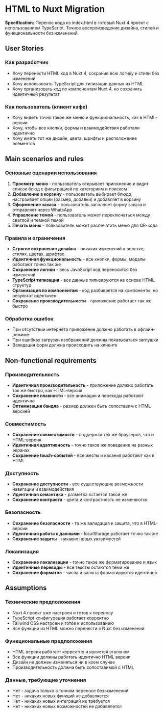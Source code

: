 # HTML to Nuxt Migration

**Specification:** Перенос кода из index.html в готовый Nuxt 4 проект с использованием TypeScript. Точное воспроизведение дизайна, стилей и функциональности без изменений.

## User Stories

### Как разработчик
- Хочу перенести HTML код в Nuxt 4, сохранив всю логику и стили без изменений
- Хочу использовать TypeScript для типизации данных из HTML
- Хочу организовать код по компонентам Nuxt 4, но сохранить идентичный результат

### Как пользователь (клиент кафе)
- Хочу видеть точно такое же меню и функциональность, как в HTML-версии
- Хочу, чтобы все кнопки, формы и взаимодействия работали идентично
- Хочу иметь тот же дизайн, цвета, шрифты и расположение элементов

## Main scenarios and rules

### Основные сценарии использования
1. **Просмотр меню** - пользователь открывает приложение и видит список блюд с фильтрацией по категориям и поиском
2. **Добавление в корзину** - пользователь выбирает блюдо, настраивает опции (размер, добавки) и добавляет в корзину
3. **Оформление заказа** - пользователь заполняет форму заказа и отправляет через WhatsApp
4. **Управление темой** - пользователь может переключаться между светлой и темной темой
5. **Печать меню** - пользователь может распечатать меню для QR-кода

### Правила и ограничения
- **Строгое сохранение дизайна** - никаких изменений в верстке, стилях, цветах, шрифтах
- **Идентичная функциональность** - все кнопки, формы, модалы работают точно так же
- **Сохранение логики** - весь JavaScript код переносится без изменений
- **TypeScript типизация** - все данные типизируются на основе HTML структур
- **Организация по компонентам** - код разбивается на компоненты, но результат идентичен
- **Сохранение производительности** - приложение работает так же быстро

### Обработка ошибок
- При отсутствии интернета приложение должно работать в офлайн-режиме
- При ошибках загрузки изображений должны показываться заглушки
- Валидация форм должна происходить на клиенте

## Non-functional requirements

### Производительность
- **Идентичная производительность** - приложение должно работать так же быстро, как HTML-версия
- **Сохранение плавности** - все анимации и переходы работают идентично
- **Оптимизация бандла** - размер должен быть сопоставим с HTML-версией

### Совместимость
- **Сохранение совместимости** - поддержка тех же браузеров, что и HTML-версия
- **Идентичная адаптивность** - точно такое же поведение на разных экранах
- **Сохранение touch-событий** - все жесты и касания работают как в HTML

### Доступность
- **Сохранение доступности** - все существующие возможности навигации и взаимодействия
- **Идентичная семантика** - разметка остается такой же
- **Сохранение контраста** - цвета и контрастность не изменяются

### Безопасность
- **Сохранение безопасности** - та же валидация и защита, что в HTML-версии
- **Идентичная работа с данными** - localStorage работает точно так же
- **Сохранение защиты** - никаких новых уязвимостей

### Локализация
- **Сохранение локализации** - точно такое же форматирование и язык
- **Идентичные переводы** - все тексты остаются теми же
- **Сохранение форматов** - числа и валюта форматируются идентично

## Assumptions

### Технические предположения
- Nuxt 4 проект уже настроен и готов к переносу
- TypeScript конфигурация работает корректно
- Tailwind CSS настроен и готов к использованию
- Все функции из HTML можно перенести в Nuxt без изменений

### Функциональные предположения
- HTML версия работает корректно и является эталоном
- Все функции должны работать идентично HTML версии
- Дизайн не должен изменяться ни в коем случае
- Производительность должна быть сопоставимой с HTML

### Данные, требующие уточнения
- Нет - задача только в точном переносе без изменений
- Нет - никаких новых функций не добавляется
- Нет - никаких новых интеграций не требуется
- Нет - никаких новых возможностей не добавляется